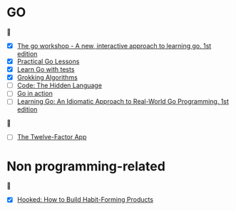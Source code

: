 # GO

📖
- [x] [The go workshop - A new, interactive approach to learning go. 1st edition](https://www.amazon.com/Go-Workshop-Interactive-Approach-Learning/dp/1838647945)
- [x] [Practical Go Lessons](https://www.practical-go-lessons.com/)
- [x] [Learn Go with tests](https://quii.gitbook.io/learn-go-with-tests/)
- [x] [Grokking Algorithms](https://www.amazon.com/Grokking-Algorithms-illustrated-programmers-curious/dp/1617292230)
- [ ] [Code: The Hidden Language](https://www.amazon.com/Code-Language-Computer-Hardware-Software/dp/0735611319)
- [ ] [Go in action](https://livebook.manning.com/book/go-in-action/about-this-book/)
- [ ] [Learning Go: An Idiomatic Approach to Real-World Go Programming. 1st edition](https://www.amazon.co.uk/dp/B08XYGCM71?dchild=1&keywords=Learning+Go&ref_=as_li_ss_tl&language=en_US&sr=8-2&linkCode=gs2&linkId=8b8d4dec1de9e2756a2bac9d10dca352&tag=hevnic0c-21)

📄
- [ ] [The Twelve-Factor App](https://12factor.net/) 

# Non programming-related
📖
- [x] [Hooked: How to Build Habit-Forming Products](https://www.amazon.com/Hooked-How-Build-Habit-Forming-Products/dp/1591847788)
